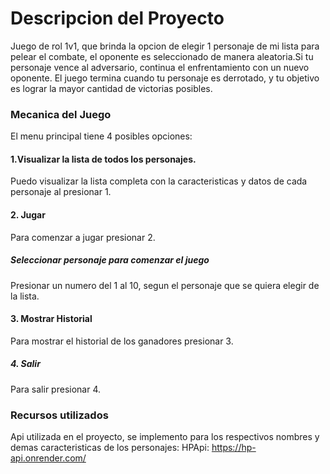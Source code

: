 
# Descripcion del Proyecto
Juego de rol 1v1, que brinda la opcion de elegir 1 personaje de mi lista para pelear el combate, el oponente es seleccionado de manera aleatoria.Si tu personaje vence al adversario, continua el enfrentamiento con un nuevo oponente. El juego termina cuando tu personaje es derrotado, y tu objetivo es lograr la mayor cantidad de victorias posibles.


### Mecanica del Juego
 El menu principal tiene 4 posibles opciones:
#### 1.Visualizar la lista de todos los personajes.
Puedo visualizar la lista completa con la caracteristicas y datos de cada personaje al presionar 1.
#### 2. Jugar
 Para comenzar a jugar presionar 2.
 ##### Seleccionar personaje para comenzar el juego
  Presionar un numero del 1 al 10, segun el personaje que se quiera elegir de la lista.
#### 3. Mostrar Historial
Para mostrar el historial de los ganadores  presionar 3.
##### 4. Salir
 Para salir presionar 4.




### Recursos utilizados
Api utilizada en el proyecto, se implemento para los respectivos nombres y demas caracteristicas de los personajes:
 HPApi: https://hp-api.onrender.com/


